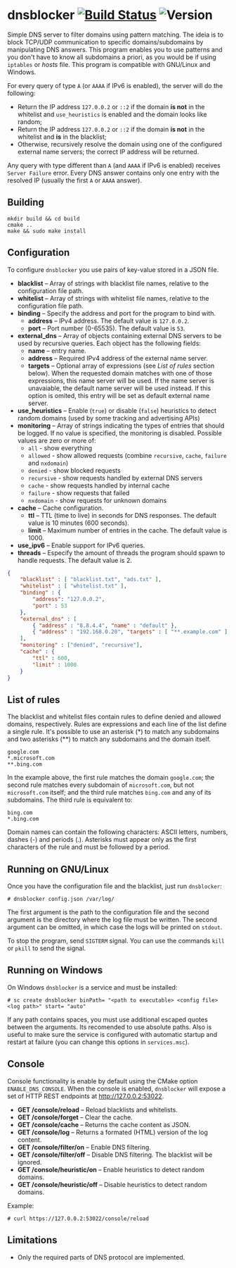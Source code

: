 # dnsblocker  [![Build Status](https://img.shields.io/endpoint.svg?url=https%3A%2F%2Factions-badge.atrox.dev%2Fbrunexgeek%2Fdnsblocker%2Fbadge%3Fref%3Dmaster&label=build&logo=none)](https://actions-badge.atrox.dev/brunexgeek/dnsblocker/goto?ref=master) ![Version](https://img.shields.io/badge/version-0.19-blue)

Simple DNS server to filter domains using pattern matching. The ideia is to block TCP/UDP communication to specific domains/subdomains by manipulating DNS answers. This program enables you to use patterns and you don't have to know all subdomains a priori, as you would be if using ``iptables`` or *hosts* file. This program is compatible with GNU/Linux and Windows.

For every query of type ``A`` (or ``AAAA`` if IPv6 is enabled), the server will do the following:

* Return the IP address ``127.0.0.2`` or ``::2`` if the domain **is not** in the whitelist and `use_heuristics` is enabled and the domain looks like random;
* Return the IP address ``127.0.0.2`` or ``::2`` if the domain **is not** in the whitelist and **is** in the blacklist;
* Otherwise, recursively resolve the domain using one of the configured external name servers; the correct IP address will be returned.

Any query with type different than ``A`` (and ``AAAA`` if IPv6 is enabled) receives ``Server Failure`` error. Every DNS answer contains only one entry with the resolved IP (usually the first `A` or `AAAA` answer).

## Building

```
mkdir build && cd build
cmake ..
make && sudo make install
```

## Configuration

To configure `dnsblocker` you use pairs of key-value stored in a JSON file.

* **blacklist** &ndash; Array of strings with blacklist file names, relative to the configuration file path.
* **whitelist** &ndash; Array of strings with whitelist file names, relative to the configuration file path.
* **binding** &ndash; Specify the address and port for the program to bind with.
  * **address** &ndash; IPv4 address. The default value is `127.0.0.2`.
  * **port** &ndash; Port number (0-65535). The default value is `53`.
* **external_dns** &ndash; Array of objects containing external DNS servers to be used by recursive queries. Each object has the following fields:
  * **name** &ndash; entry name.
  * **address** &ndash; Required IPv4 address of the external name server.
  * **targets** &ndash; Optional array of expressions (see _List of rules_ section below). When the requested domain matches with one of those expressions, this name server will be used. If the name server is unavaiable, the default name server will be used instead. If this option is omited, this entry will be set as default external name server.
* **use_heuristics** &ndash; Enable (`true`) or disable (`false`) heuristics to detect random domains (used by some tracking and advertising APIs)
* **monitoring** &ndash; Array of strings indicating the types of entries that should be logged. If no value is specified, the monitoring is disabled. Possible values are zero or more of:
  * `all` - show everything
  * `allowed` - show allowed requests (combine `recursive`, `cache`, `failure` and `nxdomain`)
  * `denied` - show blocked requests
  * `recursive` - show requests handled by external DNS servers
  * `cache` - show requests handled by internal cache
  * `failure` - show requests that failed
  * `nxdomain` - show requests for unknown domains
* **cache** &ndash; Cache configuration.
  * **ttl** &ndash; TTL (time to live) in seconds for DNS responses. The default value is 10 minutes (600 seconds).
  * **limit** &ndash; Maximum number of entries in the cache. The default value is 1000.
* **use_ipv6** &ndash; Enable support for IPv6 queries.
* **threads** &ndash; Especify the amount of threads the program should spawn to handle requests. The default value is 2.

```json
{
    "blacklist" : [ "blacklist.txt", "ads.txt" ],
    "whitelist" : [ "whitelist.txt" ],
    "binding" : {
        "address": "127.0.0.2",
        "port" : 53
    },
    "external_dns" : [
        { "address" : "8.8.4.4", "name" : "default" },
        { "address" : "192.168.0.20", "targets" : [ "**.example.com" ], "name" : "enterprise" }
    ],
    "monitoring" : ["denied", "recursive"],
    "cache" : {
        "ttl" : 600,
        "limit" : 1000
    }
}
```

## List of rules

The blacklist and whitelist files contain rules to define denied and allowed domains, respectively. Rules are expressions and each line of the list define a single rule. It's possible to use an asterisk (*) to match any subdomains and two asterisks (**) to match any subdomains and the domain itself.

```
google.com
*.microsoft.com
**.bing.com
```

In the example above, the first rule matches the domain ``google.com``; the second rule matches every subdomain of ``microsoft.com``, but not ``microsoft.com`` itself; and the third rule matches ``bing.com`` and any of its subdomains. The third rule is equivalent to:

```
bing.com
*.bing.com
```

Domain names can contain the following characters: ASCII letters, numbers, dashes (-) and periods (.). Asterisks must appear only as the first characters of the rule and must be followed by a period.

## Running on GNU/Linux

Once you have the configuration file and the blacklist, just run ``dnsblocker``:

```
# dnsblocker config.json /var/log/
```

The first argument is the path to the configuration file and the second argument is the directory where the log file must be written. The second argument can be omitted, in which case the logs will be printed on `stdout`.

To stop the program, send ``SIGTERM`` signal. You can use the commands ``kill`` or ``pkill`` to send the signal.

## Running on Windows

On Windows `dnsblocker` is a service and must be installed:

```
# sc create dnsblocker binPath= "<path to executable> <config file> <log path>" start= "auto"
```

If any path contains spaces, you must use additional escaped quotes between the arguments. Its recomended to use absolute paths. Also is useful to make sure the service is configured with automatic startup and restart at failure (you can change this options in `services.msc`).


## Console

Console functionality is enable by default using the CMake option `ENABLE_DNS_CONSOLE`. When the console is enabled, `dnsblocker` will expose a set of HTTP REST endpoints at http://127.0.0.2:53022.

* **GET /console/reload** &ndash; Reload blacklists and whitelists.
* **GET /console/forget** &ndash; Clear the cache.
* **GET /console/cache** &ndash; Returns the cache content as JSON.
* **GET /console/log** &ndash; Returns a formated (HTML) version of the log content.
* **GET /console/filter/on** &ndash; Enable DNS filtering.
* **GET /console/filter/off** &ndash; Disable DNS filtering. The blacklist will be ignored.
* **GET /console/heuristic/on** &ndash; Enable heuristics to detect random domains.
* **GET /console/heuristic/off** &ndash; Disable heuristics to detect random domains.

Example:

```
# curl https://127.0.0.2:53022/console/reload
```

## Limitations

* Only the required parts of DNS protocol are implemented.
